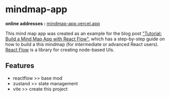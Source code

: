 # mindmap-app

**online addresses :** [mindmap-app.vercel.app](https://mindmap-app.vercel.app/)

This mind map app was created as an example for the blog post ["Tutorial: Build a Mind Map App with React Flow"](https://reactflow.dev/blog/mind-map-app-with-react-flow/), which has a step-by-step guide on how to build a this mindmap (for intermediate or advanced React users). [React Flow](https://reactflow.dev) is a library for creating node-based UIs.

## Features

- reactflow >> base mod
- zustand >> state management
- vite >> create this project